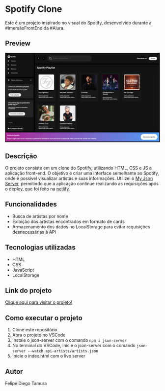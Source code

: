 # Spotify Clone

Este é um projeto inspirado no visual do Spotify, desenvolvido durante a #ImersãoFrontEnd da #Alura.

## Preview
![Preview](./src/assets/preview-pag.png)

## Descrição

O projeto consiste em um clone do Spotify, utilizando HTML, CSS e JS a aplicação front-end. O objetivo é criar uma interface semelhante ao Spotify, onde é possível visualizar artistas e suas informações. Utilizei o [My Json Server](https://my-json-server.typicode.com/), permitindo que a aplicação continue realizando as requisições após o deploy, que foi feito na [netlify](https://www.netlify.com/). 

## Funcionalidades

- Busca de artistas por nome
- Exibição dos artistas encontrados em formato de cards
- Armazenamento dos dados no LocalStorage para evitar requisições desnecessárias à API

## Tecnologias utilizadas

- HTML
- CSS
- JavaScript
- LocalStorage 

## Link do projeto

[Clique aqui para visitar o projeto!](https://imersao-dev-alura.netlify.app/)

## Como executar o projeto

1. Clone este repositório
2. Abra o projeto no VSCode
3. Instale o json-server com o comando `npm i json-server`
4. No terminal do VSCode, inicie o json-server com o comando `json-server --watch api-artists/artists.json` 
5. Inicie o index.html com o live server

## Autor

Felipe Diego Tamura

